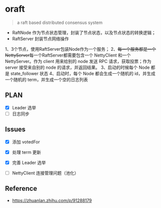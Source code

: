 # oraft

> a raft based distributed consensus system

- RaftNode 作为节点状态管理，封装了节点状态，以及节点状态的转换逻辑；
- RaftServer 封装节点网络操作

1、3个节点，使用RaftServer包装Node作为一个服务；
2、~~每一个服务都是一个 NettyServer~~每一个RaftServer都需要包含一个 NettyClient 和一个 NettyServer。作为 client 用来给别的 node 发送 RPC 请求，获取投票；作为 server 接受来自别的 node 的请求，并返回结果。
3、启动的时候每个 Node 都是 state_follower 状态
4、启动时，每个 Node 都会生成一个随机的 id，并生成一个随机的 term，并生成一个空的日志列表

## PLAN

-[x] Leader 选举
-[ ] 日志同步

## Issues

-[x] 添加 votedFor
-[x] 处理 term 更新
-[x] 完善 Leader 选举
-[ ] NettyClient 连接管理问题（池化）


## Reference

- https://zhuanlan.zhihu.com/p/91288179
